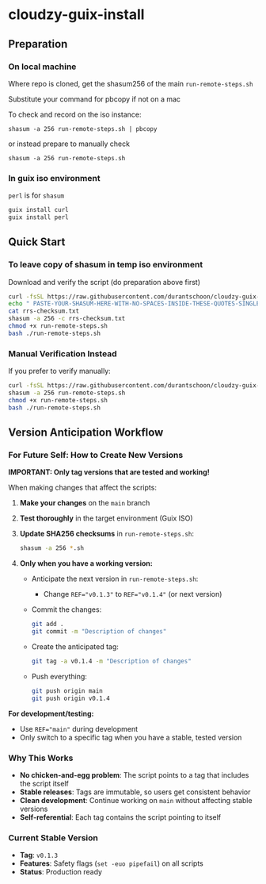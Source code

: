# cloudzy-guix-install

## Preparation

### On local machine

Where repo is cloned, get the shasum256 of the main `run-remote-steps.sh`

Substitute your command for pbcopy if not on a mac

To check and record on the iso instance:

`shasum -a 256 run-remote-steps.sh | pbcopy`

or instead prepare to manually check

`shasum -a 256 run-remote-steps.sh`

### In guix iso environment

`perl` is for `shasum`

```bash
guix install curl
guix install perl
```

## Quick Start

### To leave copy of shasum in temp iso environment

Download and verify the script (do preparation above first)

```bash
curl -fsSL https://raw.githubusercontent.com/durantschoon/cloudzy-guix-install/main/run-remote-steps.sh -o run-remote-steps.sh
echo " PASTE-YOUR-SHASUM-HERE-WITH-NO-SPACES-INSIDE-THESE-QUOTES-SINGLE-NEWLINE-IS-OK " | head -1 > rrs-checksum.txt
cat rrs-checksum.txt
shasum -a 256 -c rrs-checksum.txt
chmod +x run-remote-steps.sh
bash ./run-remote-steps.sh
```

### Manual Verification Instead

If you prefer to verify manually:

```bash
curl -fsSL https://raw.githubusercontent.com/durantschoon/cloudzy-guix-install/main/run-remote-steps.sh -o run-remote-steps.sh
shasum -a 256 run-remote-steps.sh
chmod +x run-remote-steps.sh
bash ./run-remote-steps.sh
```

## Version Anticipation Workflow

### For Future Self: How to Create New Versions

**IMPORTANT: Only tag versions that are tested and working!**

When making changes that affect the scripts:

1. **Make your changes** on the `main` branch
2. **Test thoroughly** in the target environment (Guix ISO)
3. **Update SHA256 checksums** in `run-remote-steps.sh`:

   ```bash
   shasum -a 256 *.sh
   ```

4. **Only when you have a working version:**
   - Anticipate the next version in `run-remote-steps.sh`:
     - Change `REF="v0.1.3"` to `REF="v0.1.4"` (or next version)
   - Commit the changes:

     ```bash
     git add .
     git commit -m "Description of changes"
     ```

   - Create the anticipated tag:

     ```bash
     git tag -a v0.1.4 -m "Description of changes"
     ```

   - Push everything:

     ```bash
     git push origin main
     git push origin v0.1.4
     ```

**For development/testing:**

- Use `REF="main"` during development
- Only switch to a specific tag when you have a stable, tested version

### Why This Works

- **No chicken-and-egg problem**: The script points to a tag that includes the script itself
- **Stable releases**: Tags are immutable, so users get consistent behavior
- **Clean development**: Continue working on `main` without affecting stable versions
- **Self-referential**: Each tag contains the script pointing to itself

### Current Stable Version

- **Tag**: `v0.1.3`
- **Features**: Safety flags (`set -euo pipefail`) on all scripts
- **Status**: Production ready
